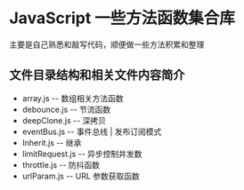# JavaScript 一些方法函数集合库

主要是自己熟悉和敲写代码，顺便做一些方法积累和整理

## 文件目录结构和相关文件内容简介

- array.js -- 数组相关方法函数
- debounce.js -- 节流函数
- deepClone.js -- 深拷贝
- eventBus.js -- 事件总线 | 发布订阅模式
- Inherit.js -- 继承
- limitRequest.js -- 异步控制并发数
- throttle.js -- 防抖函数
- urlParam.js -- URL 参数获取函数
